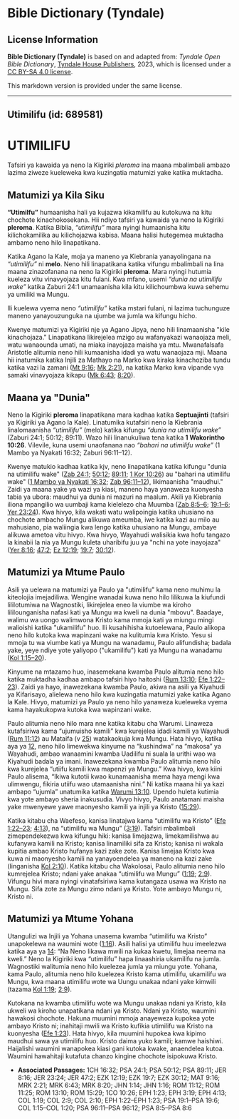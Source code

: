 # Bible Dictionary (Tyndale)

## License Information

**Bible Dictionary (Tyndale)** is based on and adapted from: _Tyndale Open Bible Dictionary_, [Tyndale House Publishers](https://tyndaleopenresources.com/), 2023, which is licensed under a [CC BY-SA 4.0 license](https://creativecommons.org/licenses/by-sa/4.0/legalcode.en).

This markdown version is provided under the same license.



--------------------------------

## Utimilifu (id: 689581)

UTIMILIFU
=========

Tafsiri ya kawaida ya neno la Kigiriki *pleroma* ina maana mbalimbali ambazo lazima ziweze kueleweka kwa kuzingatia matumizi yake katika muktadha.

Matumizi ya Kila Siku
---------------------

**“Utimilfu”** humaanisha hali ya kujazwa kikamilifu au kutokuwa na kitu chochote kinachokosekana. Hii ndiyo tafsiri ya kawaida ya neno la Kigiriki **pleroma**. Katika Biblia, *“utimilifu”* mara nyingi humaanisha kitu kilichokamilika au kilichojazwa kabisa. Maana halisi hutegemea muktadha ambamo neno hilo linapatikana.

Katika Agano la Kale, moja ya maneno ya Kiebrania yanayolingana na *“utimilifu”* ni **melo**. Neno hili linapatikana katika vifungu mbalimbali na lina maana zinazofanana na neno la Kigiriki **pleroma**. Mara nyingi hutumia kueleza vitu vinavyojaza kitu fulani. Kwa mfano, usemi *“dunia na utimilifu wake”* katika Zaburi 24:1 unamaanisha kila kitu kilichoumbwa kuwa sehemu ya umiliki wa Mungu.

Ili kuelewa vyema neno *“utimilifu”* katika mstari fulani, ni lazima tuchunguze maneno yanayouzunguka na ujumbe wa jumla wa kifungu hicho.

Kwenye matumizi ya Kigiriki nje ya Agano Jipya, neno hili linamaanisha "kile kinachojaza." Linapatikana likirejelea mzigo au wafanyakazi wanaojaza meli, watu wanaounda umati, na miaka inayojaza maisha ya mtu. Mwanafalsafa Aristotle alitumia neno hili kumaanisha idadi ya watu wanaojaza mji. Maana hii inatumika katika Injili za Mathayo na Marko kwa kiraka kinachoziba tundu katika vazi la zamani ([Mt 9:16](https://ref.ly/Matt9:16); [Mk 2:21](https://ref.ly/Mark2:21)), na katika Marko kwa vipande vya samaki vinavyojaza kikapu ([Mk 6:43](https://ref.ly/Mark6:43); [8:20](https://ref.ly/Mark8:20)).

Maana ya "Dunia"
----------------

Neno la Kigiriki **pleroma** linapatikana mara kadhaa katika **Septuajinti** (tafsiri ya Kigiriki ya Agano la Kale). Linatumika kutafsiri neno la Kiebrania linalomaanisha *“utimilifu”* (melo) katika kifungu *“dunia na utimilifu wake”* (Zaburi 24:1; 50:12; 89:11\). Wazo hili linanukuliwa tena katika **1 Wakorintho 10:26**. Vilevile, kuna usemi unaofanana nao *“bahari na utimilifu wake”* (1 Mambo ya Nyakati 16:32; Zaburi 96:11–12\).

Kwenye matukio kadhaa katika kjv, neno linapatikana katika kifungu "dunia na utimilifu wake" ([Zab 24:1](https://ref.ly/Ps24:1); [50:12](https://ref.ly/Ps50:12); [89:11](https://ref.ly/Ps89:11); [1 Kor 10:26](https://ref.ly/1Cor10:26)) au "bahari na utimilifu wake" ([1 Mambo ya Nyakati 16:32](https://ref.ly/1Chr16:32); [Zab 96:11–12](https://ref.ly/Ps96:11-Ps96:12)), likimaanisha "maudhui." Zaidi ya maana yake ya wazi ya kiasi, maneno haya yanaweza kuonyesha tabia ya ubora: maudhui ya dunia ni mazuri na maalum. Akili ya Kiebrania iliona mpangilio wa uumbaji kama kielelezo cha Muumba ([Zab 8:5–6](https://ref.ly/Ps8:5-Ps8:6); [19:1–6](https://ref.ly/Ps19:1-Ps19:6); [Yer 23:24](https://ref.ly/Jer23:24)). Kwa hivyo, kila wakati watu walipoingia katika uhusiano na chochote ambacho Mungu alikuwa ameumba, iwe katika kazi au milo au mahusiano, pia waliingia kwa lengo katika uhusiano na Mungu, ambaye alikuwa ametoa vitu hivyo. Kwa hivyo, Wayahudi walisikia kwa hofu tangazo la kinabii la nia ya Mungu kuleta uharibifu juu ya "nchi na yote inayojaza" ([Yer 8:16](https://ref.ly/Jer8:16); [47:2](https://ref.ly/Jer47:2); [Ez 12:19](https://ref.ly/Ezek12:19); [19:7](https://ref.ly/Ezek19:7); [30:12](https://ref.ly/Ezek30:12)).

Matumizi ya Mtume Paulo
-----------------------

Asili ya uelewa na matumizi ya Paulo ya "utimilifu" kama neno muhimu la kiteolojia imejadiliwa. Wengine wanadai kuwa neno hilo lilikuwa la kiufundi lililotumiwa na Wagnostiki, likirejelea eneo la viumbe wa kiroho lililounganisha nafasi kati ya Mungu wa kweli na dunia "mbovu". Baadaye, walimu wa uongo walimwona Kristo kama mmoja kati ya miungu mingi walioishi katika "ukamilifu" huo. Ili kusahihisha kutoelewana, Paulo alikopa neno hilo kutoka kwa wapinzani wake na kulitumia kwa Kristo. Yesu si mmoja tu wa viumbe kati ya Mungu na wanadamu, Paulo alifundisha; badala yake, yeye ndiye yote yaliyopo ("ukamilifu") kati ya Mungu na wanadamu ([Kol 1:15–20](https://ref.ly/Col1:15-Col1:20)).

Kinyume na mtazamo huo, inasemekana kwamba Paulo alitumia neno hilo katika muktadha kadhaa ambapo tafsiri hiyo haitoshi ([Rum 13:10](https://ref.ly/Rom13:10); [Efe 1:22–23](https://ref.ly/Eph1:22-Eph1:23)). Zaidi ya hayo, inawezekana kwamba Paulo, akiwa na asili ya Kiyahudi ya Kifarisayo, alielewa neno hilo kwa kuzingatia matumizi yake katika Agano la Kale. Hivyo, matumizi ya Paulo ya neno hilo yanaweza kueleweka vyema kama hayakukopwa kutoka kwa wapinzani wake.

Paulo alitumia neno hilo mara nne katika kitabu cha Warumi. Linaweza kutafsiriwa kama “ujumuisho kamili” kwa kurejelea idadi kamili ya Wayahudi ([Rum 11:12](https://ref.ly/Rom11:12)) au Mataifa (v [25](https://ref.ly/Rom11:25)) watakaokuja kwa Mungu. Hata hivyo, katika aya ya [12](https://ref.ly/Rom11:12), neno hilo limewekwa kinyume na “kushindwa” na “makosa” ya Wayahudi, ambao wanaamini kwamba Uadilifu ni suala la urithi wao wa Kiyahudi badala ya imani. Inawezekana kwamba Paulo alitumia neno hilo kwa kurejelea “utiifu kamili kwa mapenzi ya Mungu.” Kwa hivyo, kwa kiini Paulo alisema, “Ikiwa kutotii kwao kunamaanisha mema haya mengi kwa ulimwengu, fikiria utiifu wao utamaanisha nini.” Ni katika maana hii ya kazi ambapo “ujumla” unatumika katika [Warumi 13:10](https://ref.ly/Rom13:10). Upendo huleta kutimia kwa yote ambayo sheria inakusudia. Vivyo hivyo, Paulo anatamani maisha yake mwenyewe yawe maonyesho kamili ya injili ya Kristo ([15:29](https://ref.ly/Rom15:29)).

Katika kitabu cha Waefeso, kanisa linatajwa kama “utimilifu wa Kristo” ([Efe 1:22–23](https://ref.ly/Eph1:22-Eph1:23); [4:13](https://ref.ly/Eph4:13)), na “utimilifu wa Mungu” ([3:19](https://ref.ly/Eph3:19)). Tafsiri mbalimbali zimependekezwa kwa kifungu hiki: kanisa limejazwa, limekamilishwa au kufanywa kamili na Kristo; kanisa linamiliki sifa za Kristo; kanisa ni wakala kupitia ambao Kristo hufanya kazi zake zote. Kanisa limejaa Kristo kwa kuwa ni maonyesho kamili na yanayoendelea ya maneno na kazi zake (linganisha [Kol 2:10](https://ref.ly/Col2:10)). Katika kitabu cha Wakolosai, Paulo alitumia neno hilo kumrejelea Kristo; ndani yake anakaa “utimilifu wa Mungu” ([1:19](https://ref.ly/Col1:19); [2:9](https://ref.ly/Col2:9)). Vifungu hivi mara nyingi vinatafsiriwa kama kutangaza usawa wa Kristo na Mungu. Sifa zote za Mungu zimo ndani ya Kristo. Yote ambayo Mungu ni, Kristo ni.

Matumizi ya Mtume Yohana
------------------------

Utangulizi wa Injili ya Yohana unasema kwamba “utimilifu wa Kristo” unapokelewa na waumini wote ([1:16](https://ref.ly/John1:16)). Asili halisi ya utimilifu huu imeelezwa katika aya ya [14](https://ref.ly/John1:14): “Na Neno likawa mwili na kukaa kwetu, limejaa neema na kweli.” Neno la Kigiriki kwa “utimilifu” hapa linaashiria ukamilifu na jumla. Wagnostiki walitumia neno hilo kuelezea jumla ya miungu yote. Yohana, kama Paulo, alitumia neno hilo kuelezea Kristo kama utimilifu, ukamilifu wa Mungu, kwa maana utimilifu wote wa Uungu unakaa ndani yake kimwili (tazama [Kol 1:19](https://ref.ly/Col1:19); [2:9](https://ref.ly/Col2:9)).

Kutokana na kwamba utimilifu wote wa Mungu unakaa ndani ya Kristo, kila ukweli wa kiroho unapatikana ndani ya Kristo. Ndani ya Kristo, waumini hawakosi chochote. Hakuna muumini mmoja anayeweza kupokea yote ambayo Kristo ni; inahitaji mwili wa Kristo kufikia utimilifu wa Kristo na kuonyesha ([Efe 1:23](https://ref.ly/Eph1:23)). Hata hivyo, kila muumini hupokea kwa kipimo maudhui sawa ya utimilifu huo. Kristo daima yuko kamili; kamwe haishiwi. Haijalishi waumini wanapokea kiasi gani kutoka kwake, anaendelea kutoa. Waumini hawahitaji kutafuta chanzo kingine chochote isipokuwa Kristo.

* **Associated Passages:** 1CH 16:32; PSA 24:1; PSA 50:12; PSA 89:11; JER 8:16; JER 23:24; JER 47:2; EZK 12:19; EZK 19:7; EZK 30:12; MAT 9:16; MRK 2:21; MRK 6:43; MRK 8:20; JHN 1:14; JHN 1:16; ROM 11:12; ROM 11:25; ROM 13:10; ROM 15:29; 1CO 10:26; EPH 1:23; EPH 3:19; EPH 4:13; COL 1:19; COL 2:9; COL 2:10; EPH 1:22–EPH 1:23; PSA 19:1–PSA 19:6; COL 1:15–COL 1:20; PSA 96:11–PSA 96:12; PSA 8:5–PSA 8:6

